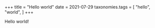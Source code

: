 +++
title = "Hello world"
date = 2021-07-29
taxonomies.tags = [
    "hello",
    "world",
]
+++

Hello world!
